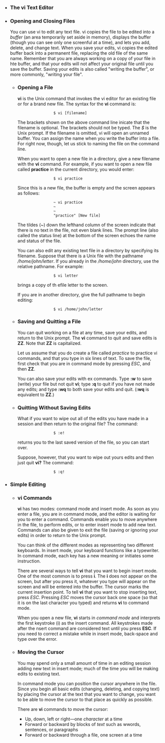 - ### The vi Text Editor

- ### Opening and Closing Files

    You can use vi to edit any text file. vi copies the file to be edited into a *buffer* (an area temporarily set aside in memory), displays the buffer (though you can see only one screenful at a time), and lets you add, delete, and change text. When you save your edits, vi copies the edited buffer back into a permanent file, replacing the old file of the same name. Remember that you are always working on a copy of your file in hte buffer, and that your edits will not affect your original file until you save the buffer. Saving your edits is also called "writing the buffer", or more commonly, "writing your file".

  - ### Opening a File
 
      **vi** is the Unix command that invokes the vi editor for an existing file or for a brand new file. The syntax for the **vi** command is:
            
                        $ vi [filename]

    The brackets shown on the above command line inicate that the filename is optional. The brackets should not be typed. The *$* is the Unix prompt. If the filename is omitted, vi will open an unnamed buffer. You can assign the name when you write the buffer into a file. For right now, though, let us stick to naming the file on the command line.
    
    When you want to open a new file in a directory, give a new filename with the **vi** command. For example, if you want to open a new file called **practice** in the current directory, you would enter:

                        $ vi practice

    Since this is a new file, the buffer is empty and the screen appears as follows:

                        ~ vi practice
                        ~
                        ~
                        "practice" [New file] 
    
    The tildes (~) down the lefthand column of the screen indicate that there is no text in the file, not even blank lines. The prompt line (also called the status line) at the bottom of the screen echoes the name and status of the file.

    You can also edit any existing text file in a directory by specifying its filename. Suppose that there is a Unix file with the pathname */home/john/letter*. If you already in the */home/john* directory, use the relative pathname. For example:

                        $ vi letter

    brings a copy of th efile letter to the screen.

    If you are in another directory, give the full pathname to begin editing:


                        $ vi /home/john/letter

  - ### Saving and Quitting a File

      You can quit working on a file at any time, save your edits, and return to the Unix prompt. The **vi** command to quit and save edits is **ZZ**. Note that **ZZ** is capitalized.

      Let us assume that you do create a file called *practice* to practice vi commands, and that you type in six lines of text. To save the file, first check that you are in command mode by pressing *ESC*, and then **ZZ**.

      You can also save your edits with ex commands. Type **:w** to save (write) your file but not quit **vi**; type **:q** to quit if you have not made any edits; and type **:wq** to both save your edits and quit. (**:wq** is equivalent to **ZZ**.)

  - ### Quitting Without Saving Edits
 
      What if you want to wipe out all of the edits you have made in a session and then return to the original file? The command:
            
                        $ :e!

      returns you to the last saved version of the file, so you can start over.
 
      Suppose, however, that you want to wipe out yours edits and then just quit **vi?** The command:
            
                        $ :q!

- ### Simple Editing
    
    - ### vi Commands
    
        **vi** has two modes: command mode and insert mode. As soon as you enter a file, you are in command mode, and the editor is waiting for you to enter a command. Commands enable you to move anywhere in the file, to perform edits, or to enter insert mode to add new text. Commands can also be given to exit the file (saving or ignoring your edits) in order to return to the Unix prompt.
    
        You can think of the different modes as representing two different keyboards. In insert mode, your keyboard functions like a typewriter. In command mode, each key has a new meaning or initiates some instruction.
    
      There are several ways to tell **vi** that you want to begin insert mode. One of the most common is to press **i**. The **i** does not appear on the screen, but after you press it, whatever you type will appear on the screen and will be entered into the buffer. The cursor marks the current insertion point. To tell **vi** that you want to stop inserting text, press *ESC*. Pressing *ESC* moves the cursor back one space (so that it is on the last character you typed) and returns **vi** to command mode.
    
        When you open a new file, **vi** starts in *command mode* and interprets the first keystroke (i) as the insert command. All keystrokes made after the nsert command are considered text until you press **ESC**. If you need to correct a mistake while in insert mode, back-space and type over the error.

    - ### Moving the Cursor

        You may spend only a small amount of time in an editing session adding new text in insert mode; much of the time you will be making edits to existing text.

        In command mode you can position the cursor anywhere in the file. Since you begin all basic edits (changing, deleting, and copying text) by placing the cursor at the text that you want to change, you want to be able to move the cursor to that place as quickly as possible.
 
        There are **vi** commands to move the cursor:

        - Up, down, left or right—one *character* at a time
        - Forward or backward by blocks of *text* such as wwords, sentences, or paragraphs
        - Forward or backward through a file, one screen at a time
